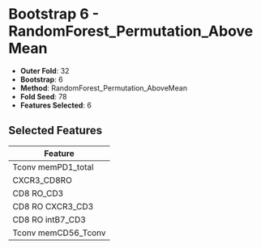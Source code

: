 # Bootstrap 6 - RandomForest_Permutation_AboveMean

- **Outer Fold**: 32
- **Bootstrap**: 6
- **Method**: RandomForest_Permutation_AboveMean
- **Fold Seed**: 78
- **Features Selected**: 6

## Selected Features

| Feature |
|---------|
| Tconv memPD1_total |
| CXCR3_CD8RO |
| CD8 RO_CD3 |
| CD8 RO CXCR3_CD3 |
| CD8 RO intB7_CD3 |
| Tconv memCD56_Tconv |
